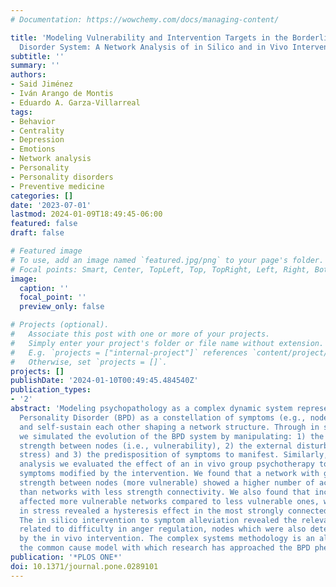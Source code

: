```yaml
---
# Documentation: https://wowchemy.com/docs/managing-content/

title: 'Modeling Vulnerability and Intervention Targets in the Borderline Personality
  Disorder System: A Network Analysis of in Silico and in Vivo Interventions'
subtitle: ''
summary: ''
authors:
- Said Jiménez
- Iván Arango de Montis
- Eduardo A. Garza-Villarreal
tags:
- Behavior
- Centrality
- Depression
- Emotions
- Network analysis
- Personality
- Personality disorders
- Preventive medicine
categories: []
date: '2023-07-01'
lastmod: 2024-01-09T18:49:45-06:00
featured: false
draft: false

# Featured image
# To use, add an image named `featured.jpg/png` to your page's folder.
# Focal points: Smart, Center, TopLeft, Top, TopRight, Left, Right, BottomLeft, Bottom, BottomRight.
image:
  caption: ''
  focal_point: ''
  preview_only: false

# Projects (optional).
#   Associate this post with one or more of your projects.
#   Simply enter your project's folder or file name without extension.
#   E.g. `projects = ["internal-project"]` references `content/project/deep-learning/index.md`.
#   Otherwise, set `projects = []`.
projects: []
publishDate: '2024-01-10T00:49:45.484540Z'
publication_types:
- '2'
abstract: 'Modeling psychopathology as a complex dynamic system represents Borderline
  Personality Disorder (BPD) as a constellation of symptoms (e.g., nodes) that feedback
  and self-sustain each other shaping a network structure. Through in silico interventions,
  we simulated the evolution of the BPD system by manipulating: 1) the connectivity
  strength between nodes (i.e., vulnerability), 2) the external disturbances (i.e.,
  stress) and 3) the predisposition of symptoms to manifest. Similarly, using network
  analysis we evaluated the effect of an in vivo group psychotherapy to detect the
  symptoms modified by the intervention. We found that a network with greater connectivity
  strength between nodes (more vulnerable) showed a higher number of activated symptoms
  than networks with less strength connectivity. We also found that increases in stress
  affected more vulnerable networks compared to less vulnerable ones, while decreases
  in stress revealed a hysteresis effect in the most strongly connected networks.
  The in silico intervention to symptom alleviation revealed the relevance of nodes
  related to difficulty in anger regulation, nodes which were also detected as impacted
  by the in vivo intervention. The complex systems methodology is an alternative to
  the common cause model with which research has approached the BPD phenomenon.'
publication: '*PLOS ONE*'
doi: 10.1371/journal.pone.0289101
---
```

